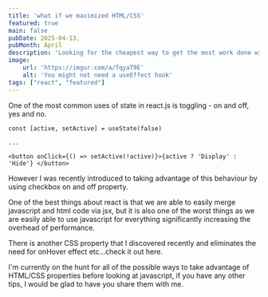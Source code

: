 ```yaml
---
title: 'what if we maximized HTML/CSS'
featured: true
main: false
pubDate: 2025-04-13,
pubMonth: April
description: 'Looking for the cheapest way to get the most work done with less JS'
image:
    url: 'https://imgur.com/a/TqyaT9E'
    alt: 'You might not need a useEffect hook'
tags: ["react", "featured"]
---
```


One of the most common uses of state in react.js is toggling - on and off, yes and no.

```
const [active, setActive] = useState(false)

...

<button onClick={() => setActive(!active)}>{active ? 'Display' : 'Hide'} </button>
```

However I was recently introduced to taking advantage of this behaviour by using checkbox on and off property.

One of the best things about react is that we are able to easily merge javascript and html code via jsx, but it is also one of the worst things as we are easily able to use javascript for everything significantly increasing the overhead of performance.

There is another CSS property that I discovered recently and eliminates the need for onHover effect etc...check it out here.

I'm currently on the hunt for all of the possible ways to take advantage of HTML/CSS properties before looking at javascript, if you have any other tips, I would be glad to have you share them with me.